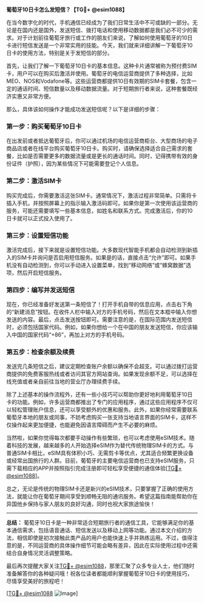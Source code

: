 **葡萄牙10日卡怎么发短信？【TG💪+ @esim1088】**

在当今数字化的时代，手机通信已经成为了我们日常生活中不可或缺的一部分。无论是在国内还是国外，发送短信、拨打电话和使用移动数据都是我们必不可少的需求。对于计划前往葡萄牙旅行或工作的朋友们来说，了解如何使用葡萄牙的10日卡进行短信发送是一个非常实用的技能。今天，我们就来详细讲解一下葡萄牙10日卡的使用方法，特别是关于发短信的部分。

首先，让我们了解一下葡萄牙10日卡的基本信息。这种卡片通常被称为预付费SIM卡，用户可以在购买后激活并使用。葡萄牙的电信运营商提供了多种选择，比如MEO、NOS和Vodafone等。这些运营商都提供10日有效期的SIM卡套餐，包含一定的通话时间、短信数量以及移动数据流量。对于短期旅行者来说，这种套餐既经济实惠又非常方便。

那么，具体该如何操作才能成功发送短信呢？以下是详细的步骤：

### **第一步：购买葡萄牙10日卡**
在出发前或者抵达葡萄牙后，你可以通过机场的电信运营商柜台、大型商场的电子商品店或者在线平台购买葡萄牙10日卡。购买时，请确保选择适合自己需求的套餐，比如是否需要更多的数据流量或是更长的通话时间。同时，记得携带有效的身份证件（护照），因为某些情况下可能需要登记个人信息。

### **第二步：激活SIM卡**
购买完成后，你需要激活这张SIM卡。通常情况下，激活过程非常简单。只需将卡插入手机，并按照屏幕上的指示输入激活码即可。如果你是第一次使用该运营商的服务，可能还需要填写一些基本信息，如姓名和联系方式。完成激活后，你的10日卡就可以正式投入使用了。

### **第三步：设置短信功能**
激活完成后，接下来就是设置短信功能。大多数现代智能手机都会自动检测到新插入的SIM卡并询问是否启用短信服务。如果是的话，直接点击“允许”即可。如果手机没有自动检测到，你可以手动进入设置菜单，找到“移动网络”或“蜂窝数据”选项，然后开启短信服务。

### **第四步：编写并发送短信**
现在，你已经准备好发送第一条短信了！打开手机自带的信息应用，点击右下角的“新建消息”按钮。在收件人栏中输入对方的手机号码，然后在文本框中输入你想发送的内容。最后，点击发送按钮即可。需要注意的是，在国际范围内发送短信时，必须包括国家代码。例如，如果你想给一个在中国的朋友发送短信，你应该输入中国的国家代码“+86”，再加上对方的手机号码。

### **第五步：检查余额及续费**
发送完几条短信之后，建议定期检查账户余额以确保不会超支。可以通过拨打运营商提供的免费客服热线或者访问其官方网站查询。如果发现余额不足，可以选择在线充值或者亲自前往当地的营业厅办理续费手续。

除了上述基本的操作流程外，还有一些小技巧可以帮助你更好地利用葡萄牙10日卡的功能。例如，许多运营商都推出了专门的应用程序，通过这些应用程序不仅可以轻松管理账户信息，还可以享受额外的优惠和服务。此外，如果你经常需要联系葡萄牙本地的朋友或同事，不妨考虑购买一张支持当地语言界面的SIM卡，这样不仅操作起来更加便捷，也能避免因语言障碍而产生不必要的麻烦。

当然啦，如果你觉得每次都要手动操作有些繁琐，也可以考虑使用eSIM技术。随着科技的发展，越来越多的人开始选择eSIM作为替代传统物理SIM卡的方式。与普通SIM卡相比，eSIM具有体积小巧、无需剪卡等优点，尤其适合频繁更换设备或经常出国旅行的人群。目前，葡萄牙的主要电信运营商也已支持eSIM服务，只需下载相应的APP并按照指引完成注册即可轻松享受便捷的通信体验[[TG💪+ @esim1088](https://t.me/s/esim1088)]。

总之，无论是传统的物理SIM卡还是新兴的eSIM技术，只要掌握了正确的使用方法，就能让你在葡萄牙期间享受到顺畅无阻的通讯服务。希望这篇指南能帮助你在异国他乡保持与家人朋友的良好沟通，同时也祝大家旅途愉快！

---

**总结：**
葡萄牙10日卡是一种非常适合短期旅行者的通信工具，它能够满足你的基本通信需求，包括语音通话、短信发送以及移动上网等功能。通过本文介绍的方法，相信即使是初次接触此类产品的用户也能快速上手并熟练运用。不过，值得注意的是，不同运营商的具体操作细节可能会略有差异，因此在实际使用过程中还需结合自身情况灵活调整策略。

最后再次提醒大家关注[TG💪+ @esim1088](https://t.me/s/esim1088)，那里汇聚了众多专业人士，他们随时准备解答你的各种疑问哦！祝各位读者都能顺利掌握葡萄牙10日卡的使用技巧，尽情享受美好的旅程吧！

[[TG💪+ @esim1088](https://t.me/s/esim1088) ![Image](https://i.postimg.cc/4NQfJmqS/Snipaste-2025-05-13-00-14-12.png)]